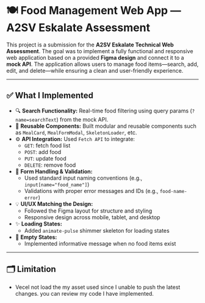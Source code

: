 # 🍽️ Food Management Web App — A2SV Eskalate Assessment

This project is a submission for the **A2SV Eskalate Technical Web Assessment**. The goal was to implement a fully functional and responsive web application based on a provided **Figma design** and connect it to a **mock API**. The application allows users to manage food items—search, add, edit, and delete—while ensuring a clean and user-friendly experience.

---

## ✅ What I Implemented

- 🔍 **Search Functionality:** Real-time food filtering using query params (`?name=searchText`) from the mock API.
- 🧱 **Reusable Components:** Built modular and reusable components such as `MealCard`, `MealFormModal`, `SkeletonLoader`, etc.
- ⚙️ **API Integration:** Used `Fetch API` to integrate:
  - `GET`: fetch food list
  - `POST`: add food
  - `PUT`: update food
  - `DELETE`: remove food
- 💾 **Form Handling & Validation:**
  - Used standard input naming conventions (e.g., `input[name="food_name"]`)
  - Validations with proper error messages and IDs (e.g., `food-name-error`)
- 💡 **UI/UX Matching the Design:**
  - Followed the Figma layout for structure and styling
  - Responsive design across mobile, tablet, and desktop
- ✨ **Loading States:**
  - Added `animate-pulse` shimmer skeleton for loading states
- 🚫 **Empty States:**
  - Implemented informative message when no food items exist

---

## 🗂️ Limitation
 - Vecel not load the my asset used since I unable to push the latest changes. you can review my code I have implemented.
